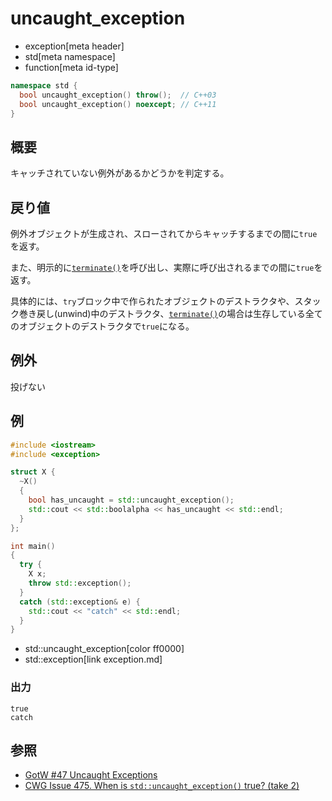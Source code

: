 # uncaught_exception
* exception[meta header]
* std[meta namespace]
* function[meta id-type]

```cpp
namespace std {
  bool uncaught_exception() throw();  // C++03
  bool uncaught_exception() noexcept; // C++11
}
```

## 概要
キャッチされていない例外があるかどうかを判定する。


## 戻り値
例外オブジェクトが生成され、スローされてからキャッチするまでの間に`true`を返す。

また、明示的に[`terminate()`](/reference/exception/terminate.md)を呼び出し、実際に呼び出されるまでの間に`true`を返す。

具体的には、`try`ブロック中で作られたオブジェクトのデストラクタや、スタック巻き戻し(unwind)中のデストラクタ、[`terminate()`](/reference/exception/terminate.md)の場合は生存している全てのオブジェクトのデストラクタで`true`になる。


## 例外
投げない


## 例
```cpp example
#include <iostream>
#include <exception>

struct X {
  ~X()
  {
    bool has_uncaught = std::uncaught_exception();
    std::cout << std::boolalpha << has_uncaught << std::endl;
  }
};

int main()
{
  try {
    X x;
    throw std::exception();
  }
  catch (std::exception& e) {
    std::cout << "catch" << std::endl;
  }
}
```
* std::uncaught_exception[color ff0000]
* std::exception[link exception.md]

### 出力
```
true
catch
```

## 参照
- [GotW #47 Uncaught Exceptions](http://www.gotw.ca/gotw/047.htm)
- [CWG Issue 475. When is `std::uncaught_exception()` true? (take 2)](http://www.open-std.org/jtc1/sc22/wg21/docs/cwg_defects.html#475)

